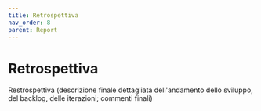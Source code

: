 ```yaml
---
title: Retrospettiva
nav_order: 8
parent: Report
---
```

# Retrospettiva
Restrospettiva (descrizione finale dettagliata dell'andamento dello sviluppo, del backlog, delle iterazioni; commenti finali)